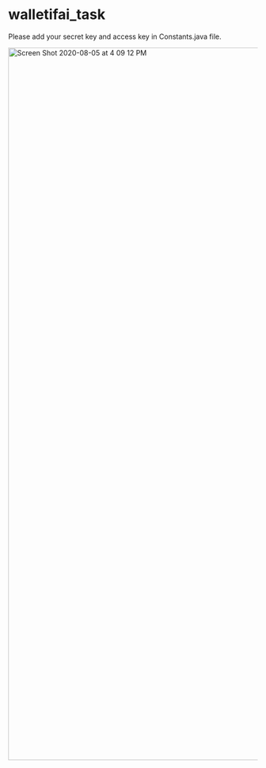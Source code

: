 # walletifai_task

Please add your secret key and access key in Constants.java file.


<img width="1440" alt="Screen Shot 2020-08-05 at 4 09 12 PM" src="https://user-images.githubusercontent.com/18740870/89459017-0298de00-d736-11ea-8377-7dea21f72185.png">

